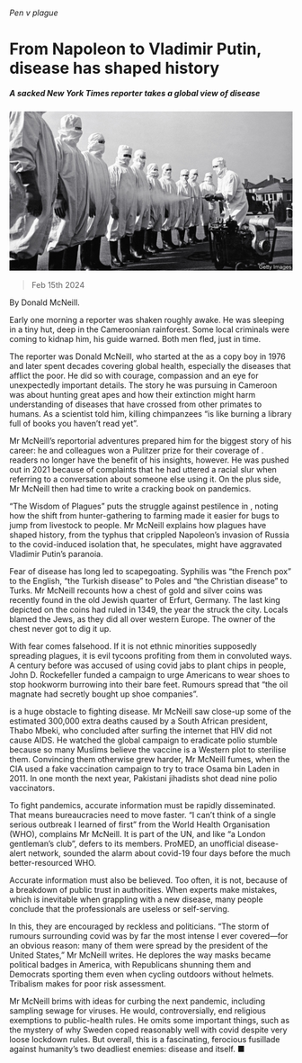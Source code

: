 ###### Pen v plague

# From Napoleon to Vladimir Putin, disease has shaped history 

##### A sacked New York Times reporter takes a global view of disease 

![image](images/20240217_CUP003.jpg) 

> Feb 15th 2024 

 By Donald McNeill. 

Early one morning a  reporter was shaken roughly awake. He was sleeping in a tiny hut, deep in the Cameroonian rainforest. Some local criminals were coming to kidnap him, his guide warned. Both men fled, just in time.

The reporter was Donald McNeill, who started at the as a copy boy in 1976 and later spent decades covering global health, especially the diseases that afflict the poor. He did so with courage, compassion and an eye for unexpectedly important details. The story he was pursuing in Cameroon was about hunting great apes and how their extinction might harm understanding of diseases that have crossed from other primates to humans. As a scientist told him, killing chimpanzees “is like burning a library full of books you haven’t read yet”. 

Mr McNeill’s reportorial adventures prepared him for the biggest story of his career: he and colleagues won a Pulitzer prize for their coverage of .  readers no longer have the benefit of his insights, however. He was pushed out in 2021 because of complaints that he had uttered a racial slur when referring to a conversation about someone else using it. On the plus side, Mr McNeill then had time to write a cracking book on pandemics. 

“The Wisdom of Plagues” puts the struggle against pestilence in , noting how the shift from hunter-gathering to farming made it easier for bugs to jump from livestock to people. Mr McNeill explains how plagues have shaped history, from the typhus that crippled Napoleon’s invasion of Russia to the covid-induced isolation that, he speculates, might have aggravated Vladimir Putin’s paranoia. 

Fear of disease has long led to scapegoating. Syphilis was “the French pox” to the English, “the Turkish disease” to Poles and “the Christian disease” to Turks. Mr McNeill recounts how a chest of gold and silver coins was recently found in the old Jewish quarter of Erfurt, Germany. The last king depicted on the coins had ruled in 1349, the year the  struck the city. Locals blamed the Jews, as they did all over western Europe. The owner of the chest never got to dig it up.

With fear comes falsehood. If it is not ethnic minorities supposedly spreading plagues, it is evil tycoons profiting from them in convoluted ways. A century before  was accused of using covid jabs to plant chips in people, John D. Rockefeller funded a campaign to urge Americans to wear shoes to stop hookworm burrowing into their bare feet. Rumours spread that “the oil magnate had secretly bought up shoe companies”. 

 is a huge obstacle to fighting disease. Mr McNeill saw close-up some of the estimated 300,000 extra deaths caused by a South African president, Thabo Mbeki, who concluded after surfing the internet that HIV did not cause AIDS. He watched the global campaign to eradicate polio stumble because so many Muslims believe the vaccine is a Western plot to sterilise them. Convincing them otherwise grew harder, Mr McNeill fumes, when the CIA used a fake vaccination campaign to try to trace Osama bin Laden in 2011. In one month the next year, Pakistani jihadists shot dead nine polio vaccinators. 

To fight pandemics, accurate information must be rapidly disseminated. That means bureaucracies need to move faster. “I can’t think of a single serious outbreak I learned of first” from the World Health Organisation (WHO), complains Mr McNeill.  It is part of the UN, and like “a London gentleman’s club”, defers to its members. ProMED, an unofficial disease-alert network, sounded the alarm about covid-19 four days before the much better-resourced WHO. 

Accurate information must also be believed. Too often, it is not, because of a breakdown of public trust in authorities. When experts make mistakes, which is inevitable when grappling with a new disease, many people conclude that the professionals are useless or self-serving. 

In this, they are encouraged by reckless and politicians. “The storm of rumours surrounding covid was by far the most intense I ever covered—for an obvious reason: many of them were spread by the president of the United States,” Mr McNeill writes. He deplores the way masks became political badges in America, with Republicans shunning them and Democrats sporting them even when cycling outdoors without helmets. Tribalism makes for poor risk assessment. 

Mr McNeill brims with ideas for curbing the next pandemic, including sampling sewage for viruses. He would, controversially, end religious exemptions to public-health rules. He omits some important things, such as the mystery of why Sweden coped reasonably well with covid despite very loose lockdown rules. But overall, this is a fascinating, ferocious fusillade against humanity’s two deadliest enemies: disease and itself. ■


